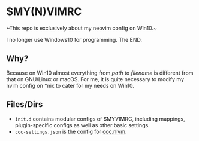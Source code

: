 # $MY(N)VIMRC
~This repo is exclusively about my neovim config on Win10.~

I no longer use Windows10 for programming. The END.

## Why?
Because on Win10 almost everything from *path* to *filename* is different from
that on GNU/Linux or macOS. For me, it is quite necessary to modify my nvim
config on \*nix to cater for my needs on Win10.

## Files/Dirs
- `init.d` contains modular configs of $MYVIMRC, including mappings,
  plugin-specific configs as well as other basic settings.
- `coc-settings.json` is the config for [coc.nivm](https://github.com/neoclide/coc.nvim).

